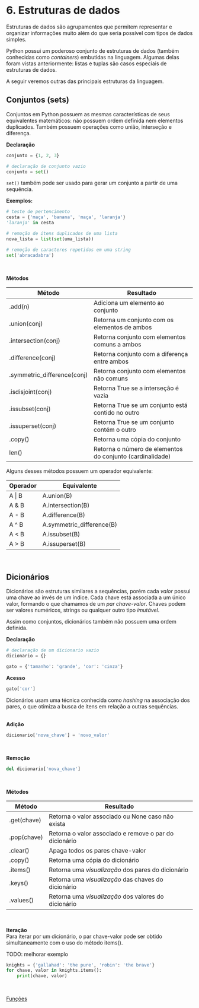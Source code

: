 # 6. Estruturas de dados

Estruturas de dados são agrupamentos que permitem representar e organizar informações muito além do que seria possível com tipos de dados simples. 

Python possui um poderoso conjunto de estruturas de dados (também conhecidas como *containers*) embutidas na linguagem. Algumas delas foram vistas anteriormente: listas e tuplas são casos especiais de estruturas de dados. 

A seguir veremos outras das principais estruturas da linguagem.
<br>

## Conjuntos (sets)

Conjuntos em Python possuem as mesmas características de seus equivalentes matemáticos: não possuem ordem definida nem elementos duplicados. Também possuem operações como união, interseção e diferença.
<br>

**Declaração**
```python
conjunto = {1, 2, 3}
```
```python
# declaração de conjunto vazio
conjunto = set() 
```
`set()` também pode ser usado para gerar um conjunto a partir de uma sequência.
<br>

**Exemplos:**
```python
# teste de pertencimento
cesta = {'maça', 'banana', 'maça', 'laranja'}
'laranja' in cesta
```
```python
# remoção de itens duplicados de uma lista
nova_lista = list(set(uma_lista))
```
```python
# remoção de caracteres repetidos em uma string
set('abracadabra')
```
<br>

**Métodos**   

| Método | Resultado |
| ------ | --------- |
| .add(n) | Adiciona um elemento ao conjunto |
| .union(conj) | Retorna um conjunto com os elementos de ambos |
| .intersection(conj) | Retorna conjunto com elementos comuns a ambos |
| .difference(conj) | Retorna conjunto com a diferença entre ambos |
| .symmetric_difference(conj) | Retorna conjunto com elementos não comuns |
| .isdisjoint(conj) | Retorna True se a interseção é vazia |
| .issubset(conj) | Retorna True se um conjunto está contido no outro |
| .issuperset(conj) | Retorna True se um conjunto contém o outro |
| .copy() | Retorna uma cópia do conjunto |
| len() | Retorna o número de elementos do conjunto (cardinalidade) |

Alguns desses métodos possuem um operador equivalente:

| Operador | Equivalente |
| -------- | ----------- |
| A \| B | A.union(B) |
| A & B | A.intersection(B) |
| A - B | A.difference(B) |
| A ^ B | A.symmetric_difference(B) |
| A < B | A.issubset(B) |
| A > B | A.issuperset(B) |
<br>

## Dicionários

Dicionários são estruturas similares a sequências, porém cada *valor* possui uma chave ao invés de um índice. Cada chave está associada a um único valor, formando o que chamamos de um *par chave-valor*. Chaves podem ser valores numéricos, strings ou qualquer outro tipo *imutável*. 

Assim como conjuntos, dicionários também não possuem uma ordem definida.
<br>

**Declaração**

```python
# declaração de um dicionario vazio
dicionario = {}
```
```python
gato = {'tamanho': 'grande', 'cor': 'cinza'}
```
**Acesso**
```python
gato['cor']
```
Dicionários usam uma técnica conhecida como *hashing* na associação dos pares, o que otimiza a busca de itens em relação a outras sequências.  
<br>


**Adição**
```python
dicionario['nova_chave'] = 'novo_valor'
```
<br>


**Remoção**
```python
del dicionario['nova_chave']
```
<br>

**Métodos**   

| Método | Resultado |
| ------ | --------- |
| .get(chave) | Retorna o valor associado ou None caso não exista|
| .pop(chave) | Retorna o valor associado e remove o par do dicionário |
| .clear() | Apaga todos os pares chave-valor |
| .copy() | Retorna uma cópia do dicionário |
| .items() | Retorna uma *visualização* dos pares do dicionário |
| .keys() | Retorna uma *visualização* das chaves do dicionário |
| .values() | Retorna uma *visualização* dos valores do dicionário |
<br>

**Iteração**  
Para iterar por um dicionário, o par chave-valor pode ser obtido simultaneamente com o uso do método items().

TODO: melhorar exemplo

```python
knights = {'gallahad': 'the pure', 'robin': 'the brave'}
for chave, valor in knights.items():
    print(chave, valor)
```
<br>

[Funções](./7_Funcoes.md)